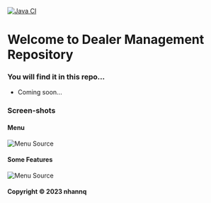 [![Java CI](https://github.com/NhanNguyen8080/product-management/actions/workflows/ant.yml/badge.svg)](https://github.com/NhanNguyen8080/product-management/actions/workflows/ant.yml)
	
# Welcome to Dealer Management Repository
### You will find it in this repo...

* Coming soon...

### Screen-shots
#### Menu
![Menu Source](https://github.com/NhanNguyen8080/product-management/blob/main/screenshots/Menu%20Screen.png)

#### Some Features
![Menu Source](https://github.com/NhanNguyen8080/product-management/blob/main/screenshots/Features.png)
#### Copyright &#169; 2023 nhannq
